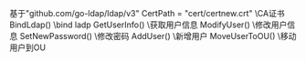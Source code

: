 基于"github.com/go-ldap/ldap/v3"
CertPath = "cert/certnew.crt" \\CA证书
BindLdap() \\bind ladp
GetUserInfo() \\获取用户信息
ModifyUser() \\修改用户信息
SetNewPassword() \\修改密码
AddUser() \\新增用户
MoveUserToOU() \\移动用户到OU

